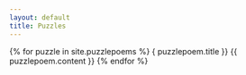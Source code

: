 ```yaml
---
layout: default
title: Puzzles
---
```


{% for puzzle in site.puzzlepoems %}
  { puzzlepoem.title }}
    {{ puzzlepoem.content }}
{% endfor %}